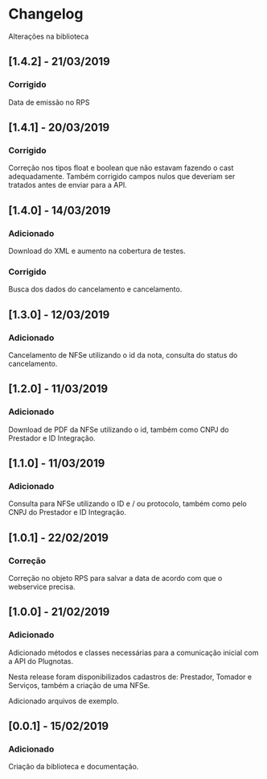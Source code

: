 # Changelog
Alterações na biblioteca

## [1.4.2] - 21/03/2019
### Corrigido

Data de emissão no RPS

## [1.4.1] - 20/03/2019
### Corrigido

Correção nos tipos float e boolean que não estavam fazendo o cast adequadamente.
Também corrigido campos nulos que deveriam ser tratados antes de enviar para a API.

## [1.4.0] - 14/03/2019
### Adicionado

Download do XML e aumento na cobertura de testes.

### Corrigido

Busca dos dados do cancelamento e cancelamento.

## [1.3.0] - 12/03/2019
### Adicionado

Cancelamento de NFSe utilizando o id da nota, consulta do status do cancelamento.

## [1.2.0] - 11/03/2019
### Adicionado

Download de PDF da NFSe utilizando o id, também como CNPJ do Prestador e ID Integração.

## [1.1.0] - 11/03/2019
### Adicionado

Consulta para NFSe utilizando o ID e / ou protocolo, também como pelo CNPJ do Prestador e ID Integração.

## [1.0.1] - 22/02/2019
### Correção

Correção no objeto RPS para salvar a data de acordo com que o webservice precisa.

## [1.0.0] - 21/02/2019
### Adicionado

Adicionado métodos e classes necessárias para a comunicação inicial com a API do Plugnotas.

Nesta release foram disponibilizados cadastros de: Prestador, Tomador e Serviços, também a criação de uma NFSe.

Adicionado arquivos de exemplo.

## [0.0.1] - 15/02/2019
### Adicionado

Criação da biblioteca e documentação.
